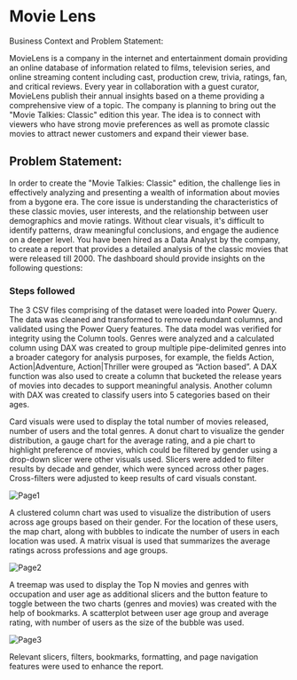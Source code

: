 
# Movie Lens 

Business Context and Problem Statement: 

MovieLens is a company in the internet and entertainment domain providing an online database of information related to films, television series, and online streaming content including cast, production crew, trivia, ratings, fan, and critical reviews. Every year in collaboration with a guest curator, MovieLens publish their annual insights based on a theme providing a comprehensive view of a topic. The company is planning to bring out the "Movie Talkies: Classic" edition this year. The idea is to connect with viewers who have strong movie preferences as well as promote classic movies to attract newer customers and expand their viewer base.

## Problem Statement:

In order to create the "Movie Talkies: Classic" edition, the challenge lies in effectively analyzing and presenting a wealth of information about movies from a bygone era. The core issue is understanding the characteristics of these classic movies, user interests, and the relationship between user demographics and movie ratings. Without clear visuals, it's difficult to identify patterns, draw meaningful conclusions, and engage the audience on a deeper level. You have been hired as a Data Analyst by the company, to create a report that provides a detailed analysis of the classic movies that were released till 2000. The dashboard should provide insights on the following questions:

### Steps followed
The 3 CSV files comprising of the dataset were loaded into Power Query. The data was cleaned and transformed to remove redundant columns, and validated using the Power Query features. The data model was verified for integrity using the Column tools.
Genres were analyzed and a calculated column using DAX was created to group multiple pipe-delimited genres into a broader category for analysis purposes,  for example, the fields Action, Action|Adventure, Action|Thriller were grouped as “Action based”. A DAX function was also used to create a column that bucketed the release years of movies into decades to support meaningful analysis. Another column with DAX was created to classify users into 5 categories based on their ages. 

Card visuals were used to display the total number of movies released, number of users and the total genres. A donut chart to visualize the gender distribution, a gauge chart for the average rating, and a pie chart to highlight preference of movies, which could be filtered by gender using a drop-down slicer were other visuals used. Slicers were added to filter results by decade and gender, which were synced across other pages. Cross-filters were adjusted to keep results of card visuals constant. 

![Page1](https://github.com/user-attachments/assets/fb9aa534-0f82-46c3-ba40-6bd7ae35a353)

A clustered column chart was used to visualize the distribution of users across age groups based on their gender. For the location of these users, the map chart, along with bubbles to indicate the number of users in each location was used. A matrix visual is used that summarizes the average ratings across professions and age groups.

![Page2](https://github.com/user-attachments/assets/574bbc1e-fa19-4635-a691-c6bebfa801d6)

A treemap was used to display the Top N movies and genres with occupation and user age as additional slicers and the button feature to toggle between the two charts (genres and movies) was created with the help of bookmarks. A scatterplot between user age group and average rating, with number of users as the size of the bubble was used.

![Page3](https://github.com/user-attachments/assets/38e97294-534b-496b-923e-52be88cc025a)

Relevant slicers, filters, bookmarks, formatting, and page navigation features were used to enhance the report.
